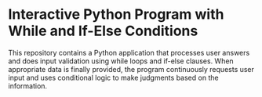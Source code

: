 # Interactive Python Program with While and If-Else Conditions
This repository contains a Python application that processes user answers and does input validation using while loops and if-else clauses. When appropriate data is finally provided, the program continuously requests user input and uses conditional logic to make judgments based on the information.
